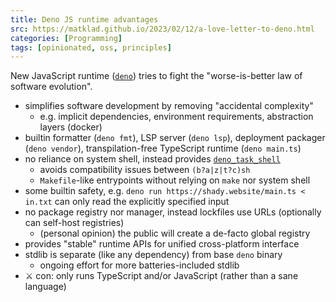 ```yaml
---
title: Deno JS runtime advantages
src: https://matklad.github.io/2023/02/12/a-love-letter-to-deno.html
categories: [Programming]
tags: [opinionated, oss, principles]
---
```


New JavaScript runtime ([`deno`](https://github.com/denoland/deno)) tries to fight the "worse-is-better law of software evolution".

- simplifies software development by removing "accidental complexity"
  + e.g. implicit dependencies, environment requirements, abstraction layers (docker)
- builtin formatter (`deno fmt`), LSP server (`deno lsp`), deployment packager (`deno vendor`), transpilation-free TypeScript runtime (`deno main.ts`)
- no reliance on system shell, instead provides [`deno_task_shell`](https://github.com/denoland/deno_task_shell)
  + avoids compatibility issues between `(b?a|z|t?c)sh`
  + `Makefile`-like entrypoints without relying on `make` nor system shell
- some builtin safety, e.g. `deno run https://shady.website/main.ts < in.txt` can only read the explicitly specified input
- no package registry nor manager, instead lockfiles use URLs (optionally can self-host registries)
  + (personal opinion) the public will create a de-facto global registry
- provides "stable" runtime APIs for unified cross-platform interface
- stdlib is separate (like any dependency) from base `deno` binary
  + ongoing effort for more batteries-included stdlib
- :crossed_swords: con: only runs TypeScript and/or JavaScript (rather than a sane language)
